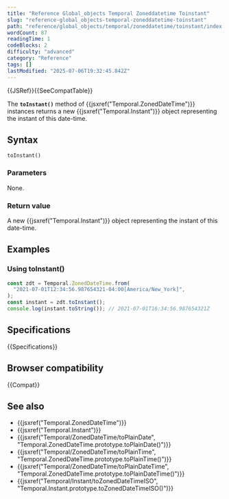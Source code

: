 ```yaml
---
title: "Reference Global_objects Temporal Zoneddatetime Toinstant"
slug: "reference-global_objects-temporal-zoneddatetime-toinstant"
path: "reference/global_objects/temporal/zoneddatetime/toinstant/index.md"
wordCount: 87
readingTime: 1
codeBlocks: 2
difficulty: "advanced"
category: "Reference"
tags: []
lastModified: "2025-07-06T19:32:45.842Z"
---
```



{{JSRef}}{{SeeCompatTable}}

The **`toInstant()`** method of {{jsxref("Temporal.ZonedDateTime")}} instances returns a new {{jsxref("Temporal.Instant")}} object representing the instant of this date-time.

## Syntax

```js-nolint
toInstant()
```

### Parameters

None.

### Return value

A new {{jsxref("Temporal.Instant")}} object representing the instant of this date-time.

## Examples

### Using toInstant()

```js
const zdt = Temporal.ZonedDateTime.from(
  "2021-07-01T12:34:56.987654321-04:00[America/New_York]",
);
const instant = zdt.toInstant();
console.log(instant.toString()); // 2021-07-01T16:34:56.987654321Z
```

## Specifications

{{Specifications}}

## Browser compatibility

{{Compat}}

## See also

- {{jsxref("Temporal.ZonedDateTime")}}
- {{jsxref("Temporal.Instant")}}
- {{jsxref("Temporal/ZonedDateTime/toPlainDate", "Temporal.ZonedDateTime.prototype.toPlainDate()")}}
- {{jsxref("Temporal/ZonedDateTime/toPlainTime", "Temporal.ZonedDateTime.prototype.toPlainTime()")}}
- {{jsxref("Temporal/ZonedDateTime/toPlainDateTime", "Temporal.ZonedDateTime.prototype.toPlainDateTime()")}}
- {{jsxref("Temporal/Instant/toZonedDateTimeISO", "Temporal.Instant.prototype.toZonedDateTimeISO()")}}
